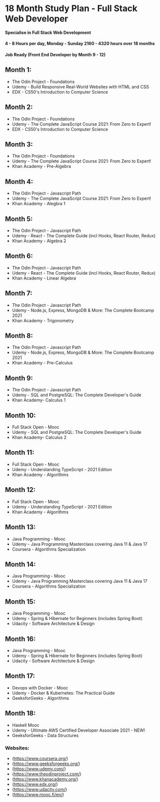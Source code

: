# 18 Month Study Plan - Full Stack Web Developer
#### Specialise in Full Stack Web Development
#### 4 - 8 Hours per day, Monday - Sunday 2160 - 4320 hours over 18 months
#### Job Ready (Front End Developer by Month 9 - 12)

## Month 1:
- The Odin Project - Foundations
- Udemy - Build Responsive Real-World Websites with HTML and CSS
- EDX - CS50's Introduction to Computer Science

## Month 2:
- The Odin Project - Foundations
- Udemy - The Complete JavaScript Course 2021: From Zero to Expert!
- EDX - CS50's Introduction to Computer Science

## Month 3:
- The Odin Project - Foundations
- Udemy - The Complete JavaScript Course 2021: From Zero to Expert!
- Khan Academy - Pre-Algebra

## Month 4:
- The Odin Project - Javascript Path
- Udemy - The Complete JavaScript Course 2021: From Zero to Expert!
- Khan Academy - Alegbra 1

## Month 5:
- The Odin Project - Javascript Path
- Udemy - React - The Complete Guide (incl Hooks, React Router, Redux)
- Khan Academy - Algebra 2

## Month 6:
- The Odin Project - Javascript Path
- Udemy - React - The Complete Guide (incl Hooks, React Router, Redux)
- Khan Academy - Linear Algebra

## Month 7:
- The Odin Project - Javascript Path
- Udemy - Node.js, Express, MongoDB & More: The Complete Bootcamp 2021
- Khan Academy - Trigonometry

## Month 8:
- The Odin Project - Javascript Path
- Udemy - Node.js, Express, MongoDB & More: The Complete Bootcamp 2021
- Khan Academy - Pre-Calculus

## Month 9:
- The Odin Project - Javascript Path
- Udemy - SQL and PostgreSQL: The Complete Developer's Guide
- Khan Academy- Calculus 1

## Month 10:
- Full Stack Open - Mooc
- Udemy - SQL and PostgreSQL: The Complete Developer's Guide
- Khan Academy- Calculus 2

## Month 11:
- Full Stack Open - Mooc
- Udemy - Understanding TypeScript - 2021 Edition
- Khan Academy - Algorithms

## Month 12:
- Full Stack Open - Mooc
- Udemy - Understanding TypeScript - 2021 Edition
- Khan Academy - Algorithms

## Month 13:
- Java Programming - Mooc
- Udemy - Java Programming Masterclass covering Java 11 & Java 17
- Coursera - Algorithms Specialization

## Month 14:
- Java Programming - Mooc
- Udemy - Java Programming Masterclass covering Java 11 & Java 17
- Coursera - Algorithms Specialization

## Month 15:
- Java Programming - Mooc
- Udemy - Spring & Hibernate for Beginners (includes Spring Boot)
- Udacity - Software Architecture & Design

## Month 16:
- Java Programming - Mooc
- Udemy - Spring & Hibernate for Beginners (includes Spring Boot)
- Udacity - Software Architecture & Design

## Month 17:
- Devops with Docker - Mooc
- Udemy - Docker & Kubernetes: The Practical Guide
- GeeksforGeeks - Algorithms

## Month 18:
- Haskell Mooc
- Udemy - Ultimate AWS Certified Developer Associate 2021 - NEW!
- GeeksforGeeks - Data Structures

### Websites:
- (https://www.coursera.org/)
- (https://www.geeksforgeeks.org/)
- (https://www.udemy.com/)
- (https://www.theodinproject.com/)
- (https://www.khanacademy.org/)
- (https://www.edx.org/)
- (https://www.udacity.com/)
- (https://www.mooc.fi/en/)



